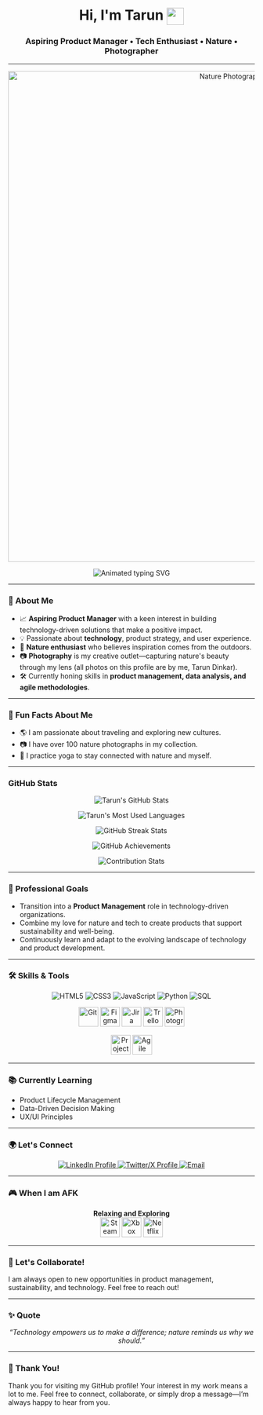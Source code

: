 <!-- Profile README for Tarund007 -->
<!--updating profile commits -->
<h1 align="center">
  Hi, I'm Tarun 
  <img src="https://media.giphy.com/media/hvRJCLFzcasrR4ia7z/giphy.gif" width="35" style="vertical-align:middle"/>
</h1>
<h3 align="center">
  <b>Aspiring Product Manager &bull; Tech Enthusiast &bull; Nature &bull; Photographer</b>
</h3>

---

<p align="center">
  <img src="https://github.com/user-attachments/assets/7c7dc38a-0fc6-43e6-9305-071ebbfa9fc6" alt="Nature Photograph by Tarun Dinkar" width="1000"/>
</p>

<p align="center">
  <img src="https://readme-typing-svg.demolab.com?font=Fira+Code&duration=3000&pause=800&color=1B9A59&center=true&vCenter=true&multiline=true&width=700&height=60&lines=Aspiring+Product+Manager;Technology+Enthusiast;Nature+Lover;Photographer;Lifelong+Learner" alt="Animated typing SVG" />
</p>

---

### 🌱 About Me

- 📈 **Aspiring Product Manager** with a keen interest in building technology-driven solutions that make a positive impact.
- 💡 Passionate about **technology**, product strategy, and user experience.
- 🌳 **Nature enthusiast** who believes inspiration comes from the outdoors.
- 📷 **Photography** is my creative outlet—capturing nature's beauty through my lens (all photos on this profile are by me, Tarun Dinkar).
- 🛠️ Currently honing skills in **product management, data analysis, and agile methodologies**.

---

### 🎉 Fun Facts About Me
- 🌎 I am passionate about traveling and exploring new cultures.
- 📷 I have over 100 nature photographs in my collection.
- 🧘 I practice yoga to stay connected with nature and myself.

---

### GitHub Stats

<p align="center">
  <img src="https://github-readme-stats.vercel.app/api?username=Tarund007&show_icons=true&theme=radical&bg_color=30,e96443,904e95&title_color=fff&text_color=fff" alt="Tarun's GitHub Stats"/>
</p>

<p align="center">
  <img src="https://github-readme-stats.vercel.app/api/top-langs?username=Tarund007&layout=compact&theme=radical" alt="Tarun's Most Used Languages"/>
</p>

<p align="center">
  <img src="https://github-readme-streak-stats.herokuapp.com?user=Tarund007&theme=radical" alt="GitHub Streak Stats"/>
</p>

<p align="center">
  <img src="https://github-profile-trophy.vercel.app/?username=Tarund007&theme=radical" alt="GitHub Achievements"/>
</p>

<p align="center">
  <img src="https://github-contribution-stats.vercel.app/api/?username=Tarund007&theme=radical" alt="Contribution Stats"/>
</p>

---

### 💼 Professional Goals

- Transition into a **Product Management** role in technology-driven organizations.
- Combine my love for nature and tech to create products that support sustainability and well-being.
- Continuously learn and adapt to the evolving landscape of technology and product development.

---

### 🛠️ Skills & Tools

<p align="center">
  <img src="https://img.shields.io/badge/HTML5-E34F26?style=for-the-badge&logo=html5&logoColor=white" alt="HTML5"/>
  <img src="https://img.shields.io/badge/CSS3-1572B6?style=for-the-badge&logo=css3&logoColor=white" alt="CSS3"/>
  <img src="https://img.shields.io/badge/JavaScript-F7DF1E?style=for-the-badge&logo=javascript&logoColor=black" alt="JavaScript"/>
  <img src="https://img.shields.io/badge/Python-3776AB?style=for-the-badge&logo=python&logoColor=white" alt="Python"/>
  <img src="https://img.shields.io/badge/SQL-4479A1?style=for-the-badge&logo=postgresql&logoColor=white" alt="SQL"/>
</p>

<p align="center">
  <img src="https://img.icons8.com/color/48/000000/git.png" alt="Git" width="40"/>
  <img src="https://img.icons8.com/color/48/000000/figma.png" alt="Figma" width="40"/>
  <img src="https://img.icons8.com/color/48/000000/jira.png" alt="Jira" width="40"/>
  <img src="https://img.icons8.com/color/48/000000/trello.png" alt="Trello" width="40"/>
  <img src="https://img.icons8.com/color/48/000000/camera.png" alt="Photography Tools" width="40"/>
</p>

<p align="center">
  <img src="https://img.icons8.com/fluency/48/000000/project-management.png" alt="Project Management" width="40"/>
  <img src="https://img.icons8.com/color/48/000000/agile.png" alt="Agile Methodology" width="40"/>
</p>

---

### 📚 Currently Learning

- Product Lifecycle Management
- Data-Driven Decision Making
- UX/UI Principles

---

### 🌍 Let's Connect

<p align="center">
  <a href="https://linkedin.com/in/tarun-dinkar-14a5ba252/">
    <img src="https://img.shields.io/badge/LinkedIn-0A66C2?style=for-the-badge&logo=linkedin&logoColor=white" alt="LinkedIn Profile"/>
  </a>
  <a href="https://x.com/TarunD15414565">
    <img src="https://img.shields.io/badge/Twitter-1DA1F2?style=for-the-badge&logo=twitter&logoColor=white" alt="Twitter/X Profile"/>
  </a>
  <a href="mailto:dinkartarun00@gmail.com">
    <img src="https://img.shields.io/badge/Email-dinkartarun00@gmail.com-D14836?style=for-the-badge&logo=gmail&logoColor=white" alt="Email"/>
  </a>
</p>

---

### 🎮 When I am AFK

<p align="center">
  <b>Relaxing and Exploring</b><br>
  <img src="https://img.icons8.com/color/48/000000/steam.png" alt="Steam" width="40"/>
  <img src="https://img.icons8.com/color/48/000000/xbox.png" alt="Xbox" width="40"/>
  <img src="https://img.icons8.com/color/48/000000/netflix.png" alt="Netflix" width="40"/>
</p>

---

### 🤝 Let's Collaborate!
I am always open to new opportunities in product management, sustainability, and technology. Feel free to reach out!

---

### ✨ Quote

<p align="center">
  <i>“Technology empowers us to make a difference; nature reminds us why we should.”</i>
</p>

---

### 🙏 Thank You!
Thank you for visiting my GitHub profile! Your interest in my work means a lot to me. Feel free to connect, collaborate, or simply drop a message—I’m always happy to hear from you.

